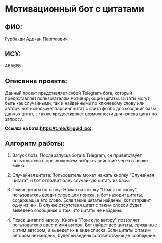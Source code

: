 # Мотивационный бот с цитатами

## ФИО:
Гурбанди Адриан Паргулович

## ИСУ:

465686

## Описание проекта:
Данный проект представляет собой Telegram-бота, который предоставляет пользователям мотивирующие цитаты. Цитаты могут быть как случайными, так и найденными по ключевому слову или автору. Бот использует парсинг цитат с сайта форбс для создания базы данных цитат, а также предоставляет возможности для поиска цитат по запросу. 

**Ссылка на бота:https://t.me/kinguid_bot**

## Алгоритм работы:

1. Запуск бота:
   После запуска бота в Telegram, он приветствует пользователя с предложением выбрать действие через главное меню.

2. Случайная цитата:
   Пользователь может нажать кнопку "Случайная цитата", и бот отправит одну случайную цитату из базы.

3. Поиск цитаты по слову:
   Нажав на кнопку "Поиск по слову", пользователь вводит слово для поиска, и бот находит цитаты, содержащие это слово. Если такие цитаты найдены, бот отправит одну из них. В случае отсутствия цитат с таким словом будет выведено сообщение о том, что цитаты не найдены.

4. Поиск цитат по автору:
   Кнопка "Поиск по автору" позволяет пользователю ввести имя автора. Бот найдет все цитаты, связанные с этим автором, и выведет их в виде списка. Если цитаты с таким автором не найдены, будет выведено соответствующее сообщение.
